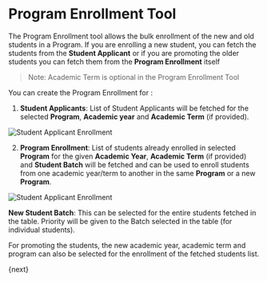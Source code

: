 <!-- add-breadcrumbs -->
# Program Enrollment Tool

The Program Enrollment tool allows the bulk enrollment of the new and old students in a Program. If you are enrolling a new student, you  can fetch the students from the **Student Applicant** or if you are promoting the older students you can fetch them from the **Program Enrollment** itself

> Note: Academic Term is optional in the Program Enrollment Tool

You can create the Program Enrollment for :

1. **Student Applicants**: List of Student Applicants will be fetched for the selected **Program**, **Academic year** and **Academic Term** (if provided). 

<img class="screenshot" alt="Student Applicant Enrollment" src="/docs/assets/img/education/admission/program-enrollment-tool.gif">

2. **Program Enrollment**: List of students already enrolled in selected **Program** for the given **Academic Year**, **Academic Term** (if provided) and **Student Batch** will be fetched and can be used to enroll students from one academic year/term to another in the same **Program** or a new **Program**.

<img class="screenshot" alt="Student Applicant Enrollment" src="/docs/assets/img/education/admission/program-enrollment-tool01.gif">

**New Student Batch**: This can be selected for the entire students fetched in the table. Priority will be given to the Batch selected in the table (for individual students).

For promoting the students, the new academic year, academic term and program can also be selected for the enrollment of the fetched students list.

{next}